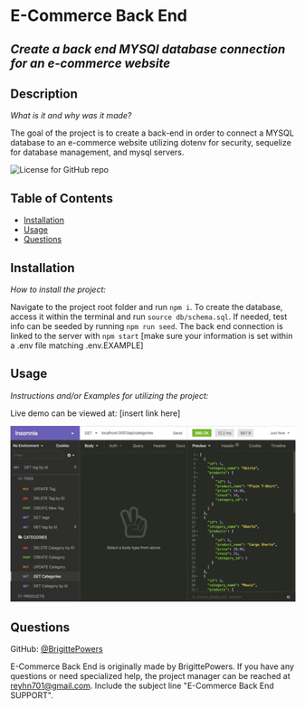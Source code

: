 # E-Commerce Back End
  ## *Create a back end MYSQl database connection for an e-commerce website*
  ## Description
  *What is it and why was it made?*

  The goal of the project is to create a back-end in order to connect a MYSQL database to an e-commerce website utilizing dotenv for security, sequelize for database management, and mysql servers.

  ![License for GitHub repo](https://img.shields.io/github/license/BrigittePowers/wk13-ecommerce-back-end)
  ## Table of Contents
  * [Installation](#installation)
  * [Usage](#usage)
  * [Questions](#questions)
  ## Installation
  *How to install the project:*

  Navigate to the project root folder and run `npm i`. To create the database, access it within the terminal and run `source db/schema.sql`. If needed, test info can be seeded by running `npm run seed`. The back end connection is linked to the server with `npm start` [make sure your information is set within a .env file matching .env.EXAMPLE]
  
  ## Usage
  *Instructions and/or Examples for utilizing the project:*

  

  Live demo can be viewed at: [insert link here]
  
  

  ![.gif file showing some of the project's insomnia core.](Assets/13-orm-homework-demo-01.gif)
  
  ## Questions

  GitHub: [@BrigittePowers](https://api.github.com/users/BrigittePowers)

  E-Commerce Back End is originally made by BrigittePowers. 
  If you have any questions or need specialized help, the project manager 
  can be reached at reyhn701@gmail.com. 
  Include the subject line "E-Commerce Back End SUPPORT".
  